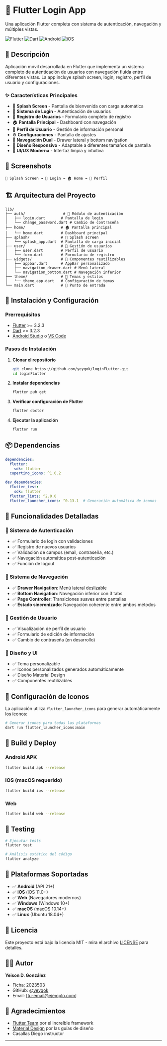 # 🔐 Flutter Login App

Una aplicación Flutter completa con sistema de autenticación, navegación y múltiples vistas.

![Flutter](https://img.shields.io/badge/Flutter-%2302569B.svg?style=for-the-badge&logo=Flutter&logoColor=white)
![Dart](https://img.shields.io/badge/dart-%230175C2.svg?style=for-the-badge&logo=dart&logoColor=white)
![Android](https://img.shields.io/badge/Android-3DDC84?style=for-the-badge&logo=android&logoColor=white)
![iOS](https://img.shields.io/badge/iOS-000000?style=for-the-badge&logo=ios&logoColor=white)

## 📱 Descripción

Aplicación móvil desarrollada en Flutter que implementa un sistema completo de autenticación de usuarios con navegación fluida entre diferentes vistas. La app incluye splash screen, login, registro, perfil de usuario y configuraciones.

### ✨ Características Principales

- 🚀 **Splash Screen** - Pantalla de bienvenida con carga automática
- 🔐 **Sistema de Login** - Autenticación de usuarios
- 📝 **Registro de Usuarios** - Formulario completo de registro
- 🏠 **Pantalla Principal** - Dashboard con navegación
- 👤 **Perfil de Usuario** - Gestión de información personal
- ⚙️ **Configuraciones** - Pantalla de ajustes
- 🧭 **Navegación Dual** - Drawer lateral y bottom navigation
- 📱 **Diseño Responsivo** - Adaptable a diferentes tamaños de pantalla
- 🎨 **UI/UX Moderna** - Interfaz limpia y intuitiva

## 📸 Screenshots

<!-- Agregar screenshots aquí cuando estén disponibles -->
```
🔄 Splash Screen → 🔐 Login → 🏠 Home → 👤 Perfil
```

## 🏗️ Arquitectura del Proyecto

```
lib/
├── auth/                 # 🔐 Módulo de autenticación
│   ├── login.dart       # Pantalla de login
│   └── change_password.dart # Cambio de contraseña
├── home/                # 🏠 Pantalla principal
│   └── home.dart        # Dashboard principal
├── splash/              # 🚀 Splash screen
│   └── splash_app.dart  # Pantalla de carga inicial
├── user/                # 👤 Gestión de usuarios
│   ├── user.dart        # Perfil de usuario
│   └── form.dart        # Formulario de registro
├── widgets/             # 🧩 Componentes reutilizables
│   ├── appbar.dart      # AppBar personalizado
│   ├── navigation_drawer.dart # Menú lateral
│   └── navigation_bottom.dart # Navegación inferior
├── theme/               # 🎨 Temas y estilos
│   └── theme_app.dart   # Configuración de temas
└── main.dart            # 🎯 Punto de entrada
```

## 🚀 Instalación y Configuración

### Prerrequisitos

- [Flutter](https://flutter.dev/docs/get-started/install) >= 3.2.3
- [Dart](https://dart.dev/get-dart) >= 3.2.3
- [Android Studio](https://developer.android.com/studio) o [VS Code](https://code.visualstudio.com/)

### Pasos de Instalación

1. **Clonar el repositorio**
   ```bash
   git clone https://github.com/yeygok/loginFLutter.git
   cd loginFLutter
   ```

2. **Instalar dependencias**
   ```bash
   flutter pub get
   ```

3. **Verificar configuración de Flutter**
   ```bash
   flutter doctor
   ```

4. **Ejecutar la aplicación**
   ```bash
   flutter run
   ```

## 📦 Dependencias

```yaml
dependencies:
  flutter:
    sdk: flutter
  cupertino_icons: ^1.0.2

dev_dependencies:
  flutter_test:
    sdk: flutter
  flutter_lints: ^2.0.0
  flutter_launcher_icons: ^0.13.1  # Generación automática de iconos
```

## 🎯 Funcionalidades Detalladas

### 🔐 Sistema de Autenticación
- ✅ Formulario de login con validaciones
- ✅ Registro de nuevos usuarios
- ✅ Validación de campos (email, contraseña, etc.)
- ✅ Navegación automática post-autenticación
- ✅ Función de logout

### 🧭 Sistema de Navegación
- ✅ **Drawer Navigation**: Menú lateral deslizable
- ✅ **Bottom Navigation**: Navegación inferior con 3 tabs
- ✅ **Page Controller**: Transiciones suaves entre pantallas
- ✅ **Estado sincronizado**: Navegación coherente entre ambos métodos

### 👤 Gestión de Usuario
- ✅ Visualización de perfil de usuario
- ✅ Formulario de edición de información
- ✅ Cambio de contraseña (en desarrollo)

### 🎨 Diseño y UI
- ✅ Tema personalizable
- ✅ Iconos personalizados generados automáticamente
- ✅ Diseño Material Design
- ✅ Componentes reutilizables

## 🔧 Configuración de Iconos

La aplicación utiliza `flutter_launcher_icons` para generar automáticamente los iconos:

```bash
# Generar iconos para todas las plataformas
dart run flutter_launcher_icons:main
```

## 🚀 Build y Deploy

### Android APK
```bash
flutter build apk --release
```

### iOS (macOS requerido)
```bash
flutter build ios --release
```

### Web
```bash
flutter build web --release
```

## 🧪 Testing

```bash
# Ejecutar tests
flutter test

# Análisis estático del código
flutter analyze
```

## 📱 Plataformas Soportadas

- ✅ **Android** (API 21+)
- ✅ **iOS** (iOS 11.0+)
- ✅ **Web** (Navegadores modernos)
- ✅ **Windows** (Windows 10+)
- ✅ **macOS** (macOS 10.14+)
- ✅ **Linux** (Ubuntu 18.04+)



## 📝 Licencia

Este proyecto está bajo la licencia MIT - mira el archivo [LICENSE](LICENSE) para detalles.

## 👨‍💻 Autor

**Yeison D. González**
- Ficha: 2023503
- GitHub: [@yeygok](https://github.com/yeygok)
- Email: [tu-email@ejemplo.com] <!-- Agregar email real si deseas -->

## 🙏 Agradecimientos

- [Flutter Team](https://flutter.dev/) por el increíble framework
- [Material Design](https://material.io/) por las guías de diseño
- Casallas Diego instructor

---

